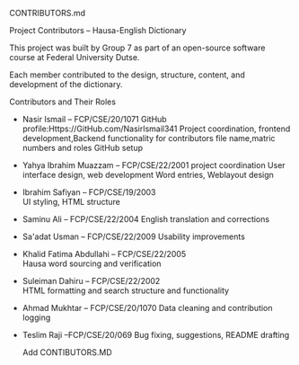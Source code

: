 CONTRIBUTORS.md

 Project Contributors – Hausa-English Dictionary

This project was built by Group 7 as part of an open-source software course at Federal University Dutse.

Each member contributed to the design, structure, content, and development of the dictionary.

 Contributors and Their Roles

- Nasir Ismail – FCP/CSE/20/1071  GitHub profile:Https://GitHub.com/NasirIsmail341 
  Project coordination, frontend development,Backend functionality for contributors file name,matric numbers and roles GitHub setup

- Yahya Ibrahim Muazzam – FCP/CSE/22/2001 project coordination User interface design, web development 
  Word entries, Weblayout design

- Ibrahim Safiyan – FCP/CSE/19/2003  
  UI styling, HTML structure

- Saminu Ali – FCP/CSE/22/2004 
  English translation and corrections

- Sa'adat Usman – FCP/CSE/22/2009 
   Usability improvements

- Khalid Fatima Abdullahi – FCP/CSE/22/2005  
  Hausa word sourcing and verification

- Suleiman Dahiru – FCP/CSE/22/2002  
  HTML formatting and search structure and functionality

- Ahmad Mukhtar – FCP/CSE/20/1070 
  Data cleaning and contribution logging

- Teslim Raji –FCP/CSE/20/069 
  Bug fixing, suggestions, README drafting


  Add CONTIBUTORS.MD
  

